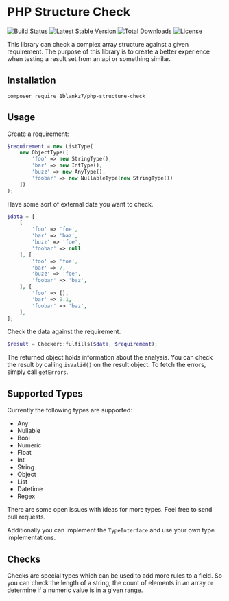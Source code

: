 PHP Structure Check
===================

[![Build Status](https://travis-ci.org/1blankz7/php-structure-check.svg?branch=master)](https://travis-ci.org/1blankz7/php-structure-check)
[![Latest Stable Version](https://poser.pugx.org/1blankz7/php-structure-check/v/stable)](https://packagist.org/packages/1blankz7/php-structure-check)
[![Total Downloads](https://poser.pugx.org/1blankz7/php-structure-check/downloads)](https://packagist.org/packages/1blankz7/php-structure-check)
[![License](https://poser.pugx.org/1blankz7/php-structure-check/license)](https://packagist.org/packages/1blankz7/php-structure-check)

This library can check a complex array structure against a given requirement.
The purpose of this library is to create a better experience when testing a result set from an api or something similar.

## Installation

```
composer require 1blankz7/php-structure-check
```

## Usage

Create a requirement:
```php
$requirement = new ListType(
    new ObjectType([
        'foo' => new StringType(),
        'bar' => new IntType(),
        'buzz' => new AnyType(),
        'foobar' => new NullableType(new StringType())
    ])
);
```
Have some sort of external data you want to check.
```php
$data = [
    [
        'foo' => 'foe',
        'bar' => 'baz',
        'buzz' => 'foe',
        'foobar' => null
    ], [
        'foo' => 'foe',
        'bar' => 7,
        'buzz' => 'foe',
        'foobar' => 'baz',
    ], [
        'foo' => [],
        'bar' => 9.1,
        'foobar' => 'baz',
    ],
];
```
Check the data against the requirement.
```php
$result = Checker::fulfills($data, $requirement);
```
The returned object holds information about the analysis. You can
check the result by calling `isValid()` on the result object. To
fetch the errors, simply call `getErrors`.

## Supported Types

Currently the following types are supported:

 * Any
 * Nullable
 * Bool
 * Numeric
 * Float
 * Int
 * String
 * Object
 * List
 * Datetime
 * Regex
 
There are some open issues with ideas for more types. Feel free to send pull requests.

Additionally you can implement the `TypeInterface` and use your own type implementations.
 
## Checks

Checks are special types which can be used to add more rules to a field. So you can check
the length of a string, the count of elements in an array or determine if
a numeric value is in a given range.